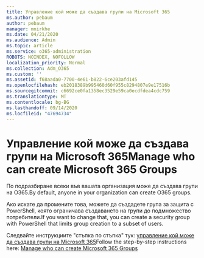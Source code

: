 ```yaml
---
title: Управление кой може да създава групи на Microsoft 365
ms.author: pebaum
author: pebaum
manager: mnirkhe
ms.date: 04/21/2020
ms.audience: Admin
ms.topic: article
ms.service: o365-administration
ROBOTS: NOINDEX, NOFOLLOW
localization_priority: Normal
ms.collection: Adm_O365
ms.custom: ''
ms.assetid: f68aada0-7700-4e61-b822-6ce203afd145
ms.openlocfilehash: eb2018389b995460d60f955c8294807e9e17516b
ms.sourcegitcommit: c6692ce0fa1358ec3529e59ca0ecdfdea4cdc759
ms.translationtype: MT
ms.contentlocale: bg-BG
ms.lasthandoff: 09/14/2020
ms.locfileid: "47694734"
---
```

# <a name="manage-who-can-create-microsoft-365-groups"></a><span data-ttu-id="ae995-102">Управление кой може да създава групи на Microsoft 365</span><span class="sxs-lookup"><span data-stu-id="ae995-102">Manage who can create Microsoft 365 Groups</span></span>

<span data-ttu-id="ae995-103">По подразбиране всеки във вашата организация може да създава групи на O365.</span><span class="sxs-lookup"><span data-stu-id="ae995-103">By default, anyone in your organization can create O365 groups.</span></span>
  
<span data-ttu-id="ae995-104">Ако искате да промените това, можете да създадете група за защита с PowerShell, която ограничава създаването на групи до подмножество потребители.</span><span class="sxs-lookup"><span data-stu-id="ae995-104">If you want to change that, you can create a security group with PowerShell that limits group creation to a subset of users.</span></span>
  
<span data-ttu-id="ae995-105">Следвайте инструкциите "стъпка по стъпка" тук: [управление кой може да създава групи на Microsoft 365](https://docs.microsoft.com/microsoft-365/admin/create-groups/manage-creation-of-groups)</span><span class="sxs-lookup"><span data-stu-id="ae995-105">Follow the step-by-step instructions here: [Manage who can create Microsoft 365 Groups](https://docs.microsoft.com/microsoft-365/admin/create-groups/manage-creation-of-groups)</span></span>
  


